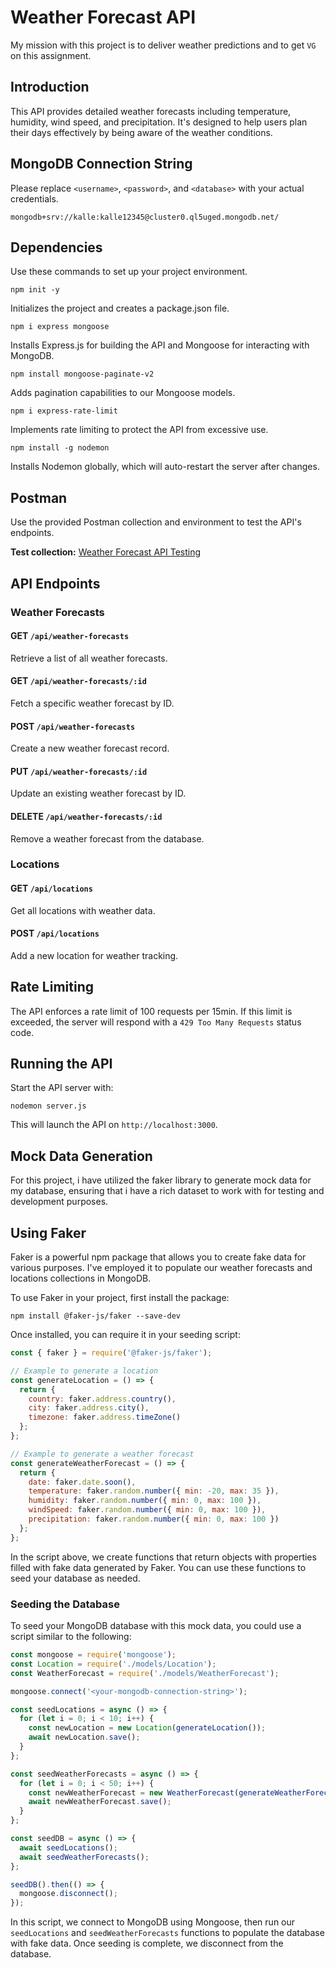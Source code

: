 # Weather Forecast API

My mission with this project is to deliver weather predictions and to get `VG` on this assignment.

## Introduction

This API provides detailed weather forecasts including temperature, humidity, wind speed, and precipitation. It's designed to help users plan their days effectively by being aware of the weather conditions.



## MongoDB Connection String
Please replace `<username>`, `<password>`, and `<database>` with your actual credentials.

```
mongodb+srv://kalle:kalle12345@cluster0.ql5uged.mongodb.net/
```

## Dependencies
Use these commands to set up your project environment.

```
npm init -y
```
Initializes the project and creates a package.json file.

```
npm i express mongoose
```
Installs Express.js for building the API and Mongoose for interacting with MongoDB.

```
npm install mongoose-paginate-v2
```
Adds pagination capabilities to our Mongoose models.

```
npm i express-rate-limit
```
Implements rate limiting to protect the API from excessive use.

```
npm install -g nodemon
```
Installs Nodemon globally, which will auto-restart the server after changes.

## Postman

Use the provided Postman collection and environment to test the API's endpoints.

**Test collection:** [Weather Forecast API Testing](https://elements.getpostman.com/redirect?entityId=33841337-ce046e7d-26e0-4616-bc2d-26dc08aaa23e&entityType=collection)


## API Endpoints

### Weather Forecasts

#### GET `/api/weather-forecasts`
Retrieve a list of all weather forecasts.

#### GET `/api/weather-forecasts/:id`
Fetch a specific weather forecast by ID.

#### POST `/api/weather-forecasts`
Create a new weather forecast record.

#### PUT `/api/weather-forecasts/:id`
Update an existing weather forecast by ID.

#### DELETE `/api/weather-forecasts/:id`
Remove a weather forecast from the database.

### Locations

#### GET `/api/locations`
Get all locations with weather data.

#### POST `/api/locations`
Add a new location for weather tracking.

## Rate Limiting

The API enforces a rate limit of 100 requests per 15min. If this limit is exceeded, the server will respond with a `429 Too Many Requests` status code.

## Running the API

Start the API server with:

```
nodemon server.js
```

This will launch the API on `http://localhost:3000`.

## Mock Data Generation

For this project, i have utilized the faker library to generate mock data for my database, ensuring that i have a rich dataset to work with for testing and development purposes.

## Using Faker

Faker is a powerful npm package that allows you to create fake data for various purposes. I've employed it to populate our weather forecasts and locations collections in MongoDB.

To use Faker in your project, first install the package:

```
npm install @faker-js/faker --save-dev
```
Once installed, you can require it in your seeding script:

```javascript
const { faker } = require('@faker-js/faker');

// Example to generate a location
const generateLocation = () => {
  return {
    country: faker.address.country(),
    city: faker.address.city(),
    timezone: faker.address.timeZone()
  };
};

// Example to generate a weather forecast
const generateWeatherForecast = () => {
  return {
    date: faker.date.soon(),
    temperature: faker.random.number({ min: -20, max: 35 }),
    humidity: faker.random.number({ min: 0, max: 100 }),
    windSpeed: faker.random.number({ min: 0, max: 100 }),
    precipitation: faker.random.number({ min: 0, max: 100 })
  };
};
```

In the script above, we create functions that return objects with properties filled with fake data generated by Faker. You can use these functions to seed your database as needed.

### Seeding the Database

To seed your MongoDB database with this mock data, you could use a script similar to the following:

```javascript
const mongoose = require('mongoose');
const Location = require('./models/Location');
const WeatherForecast = require('./models/WeatherForecast');

mongoose.connect('<your-mongodb-connection-string>');

const seedLocations = async () => {
  for (let i = 0; i < 10; i++) {
    const newLocation = new Location(generateLocation());
    await newLocation.save();
  }
};

const seedWeatherForecasts = async () => {
  for (let i = 0; i < 50; i++) {
    const newWeatherForecast = new WeatherForecast(generateWeatherForecast());
    await newWeatherForecast.save();
  }
};

const seedDB = async () => {
  await seedLocations();
  await seedWeatherForecasts();
};

seedDB().then(() => {
  mongoose.disconnect();
});
```

In this script, we connect to MongoDB using Mongoose, then run our `seedLocations` and `seedWeatherForecasts` functions to populate the database with fake data. Once seeding is complete, we disconnect from the database.